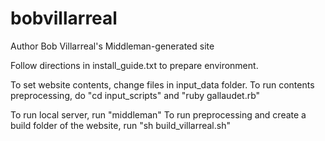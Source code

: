 # bobvillarreal
Author Bob Villarreal's Middleman-generated site

Follow directions in install_guide.txt to prepare environment.

To set website contents, change files in input_data folder.
To run contents preprocessing, do "cd input_scripts" and "ruby gallaudet.rb"

To run local server, run "middleman"
To run preprocessing and create a build folder of the website, run "sh build_villarreal.sh"
